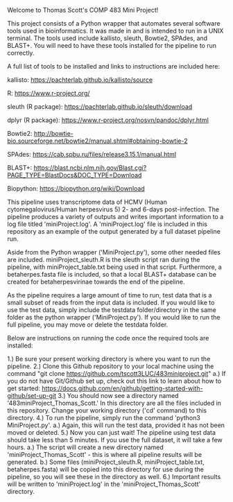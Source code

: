 Welcome to Thomas Scott's COMP 483 Mini Project!

This project consists of a Python wrapper that automates several software tools used in bioinformatics.
It was made in and is intended to run in a UNIX terminal.
The tools used include kallisto, sleuth, Bowtie2, SPAdes, and BLAST+.
You will need to have these tools installed for the pipeline to run correctly.

A full list of tools to be installed and links to instructions are included here:

kallisto: https://pachterlab.github.io/kallisto/source

R: https://www.r-project.org/

sleuth (R package): https://pachterlab.github.io/sleuth/download

dplyr (R package): https://www.r-project.org/nosvn/pandoc/dplyr.html

Bowtie2: http://bowtie-bio.sourceforge.net/bowtie2/manual.shtml#obtaining-bowtie-2

SPAdes: https://cab.spbu.ru/files/release3.15.1/manual.html

BLAST+: https://blast.ncbi.nlm.nih.gov/Blast.cgi?PAGE_TYPE=BlastDocs&DOC_TYPE=Download

Biopython: https://biopython.org/wiki/Download


This pipeline uses transcriptome data of HCMV (Human cytomegalovirus/Human herpesvirus 5) 2- and 6-days post-infection.
The pipeline produces a variety of outputs and writes important information to a log file titled 'miniProject.log'.
A 'miniProject.log' file is included in this repository as an example of the output generated by a full dataset pipeline run.

Aside from the Python wrapper ('MiniProject.py'), some other needed files are included.
miniProject_sleuth.R is the sleuth script ran during the pipeline, with miniProject_table.txt being used in that script.
Furthermore, a betaherpes.fasta file is included, so that a local BLAST+ database can be created for betaherpesvirinae towards the end of the pipeline.

As the pipeline requires a large amount of time to run, test data that is a small subset of reads from the input data is included.
If you would like to use the test data, simply include the testdata folder/directory in the same folder as the python wrapper ('MiniProject.py').
If you would like to run the full pipeline, you may move or delete the testdata folder.

Below are instructions on running the code once the required tools are installed:

1.) Be sure your present working directory is where you want to run the pipeline.
2.) Clone this Github repository to your local machine using the command "git clone https://github.com/tscott3LUC/483miniproject.git"
  a.) If you do not have Git/Github set up, check out this link to learn about how to get started: https://docs.github.com/en/github/getting-started-with-github/set-up-git
3.) You should now see a directory named '483miniProject_Thomas_Scott.' In this directory are all the files included in this repository. Change your working directory ('cd' command) to this directory.
4.) To run the pipeline, simply run the command 'python3 MiniProject.py'.
  a.) Again, this will run the test data, provided it has not been moved or deleted.
5.) Now you can just wait! The pipeline using test data should take less than 5 minutes. If you use the full dataset, it will take a few hours.
  a.) The script will create a new directory named 'miniProject_Thomas_Scott' - this is where all pipeline results will be generated.
  b.) Some files (miniProject_sleuth.R, miniProject_table.txt, betaherpes.fasta) will be copied into this directory for use during the pipeline, so you will see these in the directory as well.
6.) Important results will be written to 'miniProject.log' in the 'miniProject_Thomas_Scott' directory.
